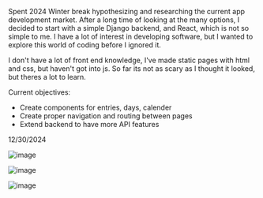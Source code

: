 Spent 2024 Winter break hypothesizing and researching the current app development market.
After a long time of looking at the many options, I decided to start with a simple Django backend, and React, which is not so simple to me.
I have a lot of interest in developing software, but I wanted to explore this world of coding before I ignored it.

I don't have a lot of front end knowledge, I've made static pages with html and css, but haven't got into js.
So far its not as scary as I thought it looked, but theres a lot to learn.

Current objectives:
- Create components for entries, days, calender
- Create proper navigation and routing between pages
- Extend backend to have more API features

12/30/2024


![image](https://github.com/user-attachments/assets/35b8a5e7-eeb7-4149-86e2-8be0be9ec45e)

![image](https://github.com/user-attachments/assets/05af24f1-da5a-4d66-8e49-d59fee17f7c7)

![image](https://github.com/user-attachments/assets/c1136c3a-ab6d-409c-86af-a24d83774910)

